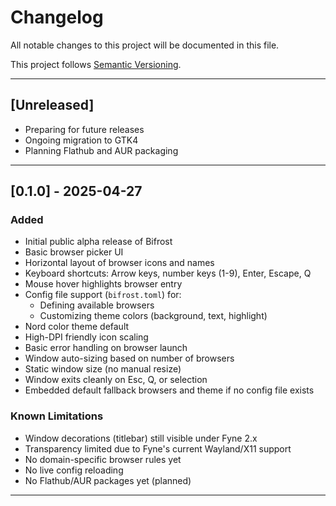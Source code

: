 # Changelog

All notable changes to this project will be documented in this file.

This project follows [Semantic Versioning](https://semver.org/).

---

## [Unreleased]

- Preparing for future releases
- Ongoing migration to GTK4
- Planning Flathub and AUR packaging

---

## [0.1.0] - 2025-04-27

### Added
- Initial public alpha release of Bifrost
- Basic browser picker UI
- Horizontal layout of browser icons and names
- Keyboard shortcuts: Arrow keys, number keys (1-9), Enter, Escape, Q
- Mouse hover highlights browser entry
- Config file support (`bifrost.toml`) for:
  - Defining available browsers
  - Customizing theme colors (background, text, highlight)
- Nord color theme default
- High-DPI friendly icon scaling
- Basic error handling on browser launch
- Window auto-sizing based on number of browsers
- Static window size (no manual resize)
- Window exits cleanly on Esc, Q, or selection
- Embedded default fallback browsers and theme if no config file exists

### Known Limitations
- Window decorations (titlebar) still visible under Fyne 2.x
- Transparency limited due to Fyne's current Wayland/X11 support
- No domain-specific browser rules yet
- No live config reloading
- No Flathub/AUR packages yet (planned)

---


